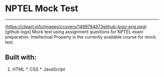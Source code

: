 # NPTEL Mock Test
----
(https://clipart.info/images/ccovers/1499794873github-logo-png.png)[github logo]
Mock test using assignment questions for NPTEL exam preparation. 
Intellectual Property is the currently available course for mock test.

## Built with:
1. HTML
*. CSS
*. JavaScript
